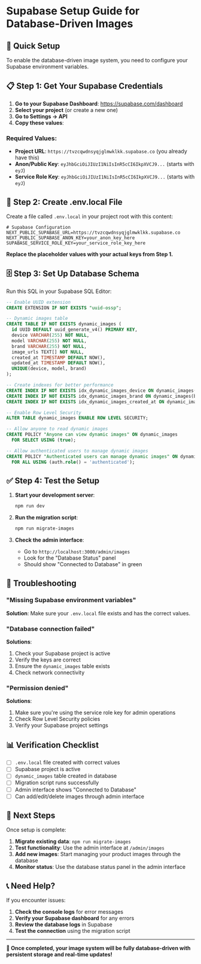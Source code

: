 # Supabase Setup Guide for Database-Driven Images

## 🚀 Quick Setup

To enable the database-driven image system, you need to configure your Supabase environment variables.

## 📋 Step 1: Get Your Supabase Credentials

1. **Go to your Supabase Dashboard**: https://supabase.com/dashboard
2. **Select your project** (or create a new one)
3. **Go to Settings → API**
4. **Copy these values**:

### Required Values:
- **Project URL**: `https://tvzcqwdnsyqjglmwklkk.supabase.co` (you already have this)
- **Anon/Public Key**: `eyJhbGciOiJIUzI1NiIsInR5cCI6IkpXVCJ9...` (starts with `eyJ`)
- **Service Role Key**: `eyJhbGciOiJIUzI1NiIsInR5cCI6IkpXVCJ9...` (starts with `eyJ`)

## 📝 Step 2: Create .env.local File

Create a file called `.env.local` in your project root with this content:

```env
# Supabase Configuration
NEXT_PUBLIC_SUPABASE_URL=https://tvzcqwdnsyqjglmwklkk.supabase.co
NEXT_PUBLIC_SUPABASE_ANON_KEY=your_anon_key_here
SUPABASE_SERVICE_ROLE_KEY=your_service_role_key_here
```

**Replace the placeholder values with your actual keys from Step 1.**

## 🗄️ Step 3: Set Up Database Schema

Run this SQL in your Supabase SQL Editor:

```sql
-- Enable UUID extension
CREATE EXTENSION IF NOT EXISTS "uuid-ossp";

-- Dynamic images table
CREATE TABLE IF NOT EXISTS dynamic_images (
  id UUID DEFAULT uuid_generate_v4() PRIMARY KEY,
  device VARCHAR(255) NOT NULL,
  model VARCHAR(255) NOT NULL,
  brand VARCHAR(255) NOT NULL,
  image_urls TEXT[] NOT NULL,
  created_at TIMESTAMP DEFAULT NOW(),
  updated_at TIMESTAMP DEFAULT NOW(),
  UNIQUE(device, model, brand)
);

-- Create indexes for better performance
CREATE INDEX IF NOT EXISTS idx_dynamic_images_device ON dynamic_images(device);
CREATE INDEX IF NOT EXISTS idx_dynamic_images_brand ON dynamic_images(brand);
CREATE INDEX IF NOT EXISTS idx_dynamic_images_created_at ON dynamic_images(created_at);

-- Enable Row Level Security
ALTER TABLE dynamic_images ENABLE ROW LEVEL SECURITY;

-- Allow anyone to read dynamic images
CREATE POLICY "Anyone can view dynamic images" ON dynamic_images
  FOR SELECT USING (true);

-- Allow authenticated users to manage dynamic images
CREATE POLICY "Authenticated users can manage dynamic images" ON dynamic_images
  FOR ALL USING (auth.role() = 'authenticated');
```

## ✅ Step 4: Test the Setup

1. **Start your development server**:
   ```bash
   npm run dev
   ```

2. **Run the migration script**:
   ```bash
   npm run migrate-images
   ```

3. **Check the admin interface**:
   - Go to `http://localhost:3000/admin/images`
   - Look for the "Database Status" panel
   - Should show "Connected to Database" in green

## 🔧 Troubleshooting

### "Missing Supabase environment variables"

**Solution**: Make sure your `.env.local` file exists and has the correct values.

### "Database connection failed"

**Solutions**:
1. Check your Supabase project is active
2. Verify the keys are correct
3. Ensure the `dynamic_images` table exists
4. Check network connectivity

### "Permission denied"

**Solutions**:
1. Make sure you're using the service role key for admin operations
2. Check Row Level Security policies
3. Verify your Supabase project settings

## 📊 Verification Checklist

- [ ] `.env.local` file created with correct values
- [ ] Supabase project is active
- [ ] `dynamic_images` table created in database
- [ ] Migration script runs successfully
- [ ] Admin interface shows "Connected to Database"
- [ ] Can add/edit/delete images through admin interface

## 🎯 Next Steps

Once setup is complete:

1. **Migrate existing data**: `npm run migrate-images`
2. **Test functionality**: Use the admin interface at `/admin/images`
3. **Add new images**: Start managing your product images through the database
4. **Monitor status**: Use the database status panel in the admin interface

## 📞 Need Help?

If you encounter issues:

1. **Check the console logs** for error messages
2. **Verify your Supabase dashboard** for any errors
3. **Review the database logs** in Supabase
4. **Test the connection** using the migration script

---

**🎉 Once completed, your image system will be fully database-driven with persistent storage and real-time updates!**
